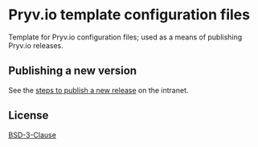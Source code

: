 # Pryv.io template configuration files

Template for Pryv.io configuration files; used as a means of publishing Pryv.io releases.


## Publishing a new version

See the [steps to publish a new release](https://github.com/pryv/intranet/blob/master/Engineering/Codebase/Publishing%20a%20new%20release.md) on the intranet.

## License

[BSD-3-Clause](LICENSE)